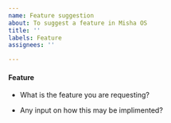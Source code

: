 ```yaml
---
name: Feature suggestion
about: To suggest a feature in Misha OS
title: ''
labels: Feature
assignees: ''

---
```


#### Feature  
  
- What is the feature you are requesting?  

- Any input on how this may be implimented?  
